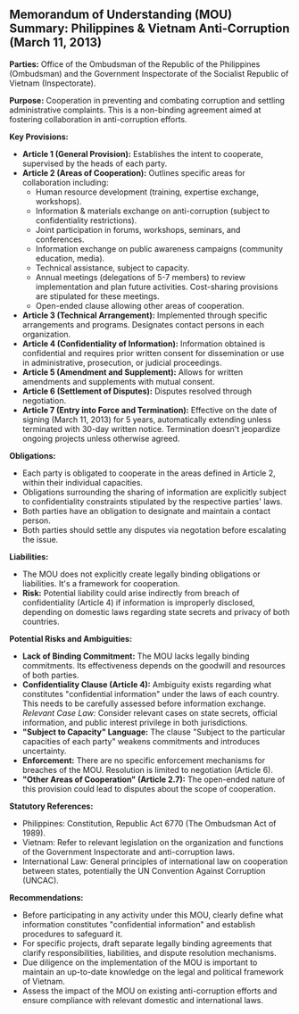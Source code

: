 ## Memorandum of Understanding (MOU) Summary: Philippines & Vietnam Anti-Corruption (March 11, 2013)

**Parties:** Office of the Ombudsman of the Republic of the Philippines (Ombudsman) and the Government Inspectorate of the Socialist Republic of Vietnam (Inspectorate).

**Purpose:** Cooperation in preventing and combating corruption and settling administrative complaints. This is a non-binding agreement aimed at fostering collaboration in anti-corruption efforts.

**Key Provisions:**

*   **Article 1 (General Provision):** Establishes the intent to cooperate, supervised by the heads of each party.
*   **Article 2 (Areas of Cooperation):**  Outlines specific areas for collaboration including:
    *   Human resource development (training, expertise exchange, workshops).
    *   Information & materials exchange on anti-corruption (subject to confidentiality restrictions).
    *   Joint participation in forums, workshops, seminars, and conferences.
    *   Information exchange on public awareness campaigns (community education, media).
    *   Technical assistance, subject to capacity.
    *   Annual meetings (delegations of 5-7 members) to review implementation and plan future activities. Cost-sharing provisions are stipulated for these meetings.
    *   Open-ended clause allowing other areas of cooperation.
*   **Article 3 (Technical Arrangement):** Implemented through specific arrangements and programs. Designates contact persons in each organization.
*   **Article 4 (Confidentiality of Information):** Information obtained is confidential and requires prior written consent for dissemination or use in administrative, prosecution, or judicial proceedings.
*   **Article 5 (Amendment and Supplement):** Allows for written amendments and supplements with mutual consent.
*   **Article 6 (Settlement of Disputes):** Disputes resolved through negotiation.
*   **Article 7 (Entry into Force and Termination):** Effective on the date of signing (March 11, 2013) for 5 years, automatically extending unless terminated with 30-day written notice. Termination doesn't jeopardize ongoing projects unless otherwise agreed.

**Obligations:**

*   Each party is obligated to cooperate in the areas defined in Article 2, within their individual capacities.
*   Obligations surrounding the sharing of information are explicitly subject to confidentiality constraints stipulated by the respective parties' laws.
*   Both parties have an obligation to designate and maintain a contact person.
*   Both parties should settle any disputes via negotation before escalating the issue.

**Liabilities:**

*   The MOU does not explicitly create legally binding obligations or liabilities. It's a framework for cooperation.
*   **Risk:** Potential liability could arise indirectly from breach of confidentiality (Article 4) if information is improperly disclosed, depending on domestic laws regarding state secrets and privacy of both countries.

**Potential Risks and Ambiguities:**

*   **Lack of Binding Commitment:** The MOU lacks legally binding commitments. Its effectiveness depends on the goodwill and resources of both parties.
*   **Confidentiality Clause (Article 4):** Ambiguity exists regarding what constitutes "confidential information" under the laws of each country. This needs to be carefully assessed before information exchange. *Relevant Case Law:* Consider relevant cases on state secrets, official information, and public interest privilege in both jurisdictions.
*   **"Subject to Capacity" Language:** The clause "Subject to the particular capacities of each party" weakens commitments and introduces uncertainty.
*   **Enforcement:** There are no specific enforcement mechanisms for breaches of the MOU. Resolution is limited to negotiation (Article 6).
*   **"Other Areas of Cooperation" (Article 2.7):** The open-ended nature of this provision could lead to disputes about the scope of cooperation.

**Statutory References:**

*   Philippines: Constitution, Republic Act 6770 (The Ombudsman Act of 1989).
*   Vietnam: Refer to relevant legislation on the organization and functions of the Government Inspectorate and anti-corruption laws.
*   International Law: General principles of international law on cooperation between states, potentially the UN Convention Against Corruption (UNCAC).

**Recommendations:**

*   Before participating in any activity under this MOU, clearly define what information constitutes "confidential information" and establish procedures to safeguard it.
*   For specific projects, draft separate legally binding agreements that clarify responsibilities, liabilities, and dispute resolution mechanisms.
*   Due diligence on the implementation of the MOU is important to maintain an up-to-date knowledge on the legal and political framework of Vietnam.
*   Assess the impact of the MOU on existing anti-corruption efforts and ensure compliance with relevant domestic and international laws.
